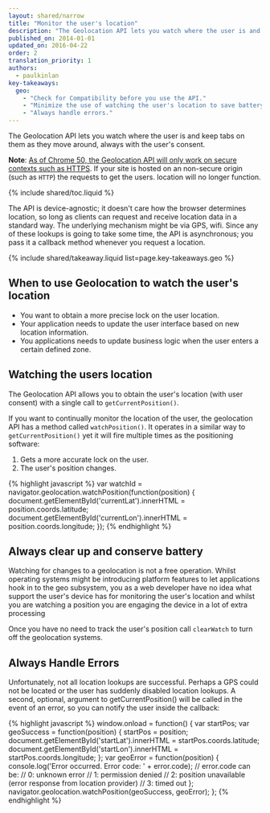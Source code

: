 ```yaml
---
layout: shared/narrow
title: "Monitor the user's location"
description: "The Geolocation API lets you watch where the user is and keep tabs on them as they move around, always with the user's consent."
published_on: 2014-01-01
updated_on: 2016-04-22
order: 2
translation_priority: 1
authors:
  - paulkinlan
key-takeaways:
  geo: 
    - "Check for Compatibility before you use the API."
    - "Minimize the use of watching the user's location to save battery."
    - "Always handle errors."
---
```


<p class="intro">
  The Geolocation API lets you watch where the user is and keep tabs on them as they move 
  around, always with the user's consent.
</p>

**Note**: [As of Chrome 50, the Geolocation API will only work on secure contexts such as HTTPS](/web/updates/2016/04/geolocation-on-secure-contexts-only).
If your site is hosted on an non-secure origin (such as `HTTP`) the requests to get the users.
location will no longer function.

{% include shared/toc.liquid %}

The API is device-agnostic; it doesn't care how the browser determines
location, so long as clients can request and receive location data in a
standard way. The underlying mechanism might be via GPS, wifi. Since any of
these lookups is going to take some time, the API is asynchronous; you pass it
a callback method whenever you request a location.

{% include shared/takeaway.liquid list=page.key-takeaways.geo %}

## When to use Geolocation to watch the user's location

*  You want to obtain a more precise lock on the user location.
*  Your application needs to update the user interface based on new location 
   information.
*  You applications needs to update business logic when the user enters a certain
   defined zone.

## Watching the users location

The Geolocation API allows you to obtain the user's location (with user
consent) with a single call to `getCurrentPosition()`.  

If you want to continually monitor the location of the user, the geolocation
API has a method called `watchPosition()`. It operates in a similar way to
`getCurrentPosition()` yet it will fire multiple times as the positioning
software:

1.  Gets a more accurate lock on the user.
2.  The user's position changes.
 
{% highlight javascript %}
var watchId = navigator.geolocation.watchPosition(function(position) {
  document.getElementById('currentLat').innerHTML = position.coords.latitude;
  document.getElementById('currentLon').innerHTML = position.coords.longitude;
});
{% endhighlight %}

## Always clear up and conserve battery

Watching for changes to a geolocation is not a free operation.  Whilst
operating systems might be introducing platform features to let applications
hook in to the geo subsystem, you as a web developer have no idea what support
the user's device has for monitoring the user's location and whilst you are watching
a position you are engaging the device in a lot of extra processing

Once you have no need to track the user's position call `clearWatch` to turn
off the geolocation systems.

## Always Handle Errors

Unfortunately, not all location lookups are successful. Perhaps a GPS could
not be located or the user has suddenly disabled location lookups. A second,
optional, argument to getCurrentPosition() will be called in the event of an
error, so you can notify the user inside the callback:

{% highlight javascript %}
window.onload = function() {
  var startPos;
  var geoSuccess = function(position) {
    startPos = position;
    document.getElementById('startLat').innerHTML = startPos.coords.latitude;
    document.getElementById('startLon').innerHTML = startPos.coords.longitude;
  };
  var geoError = function(position) {
    console.log('Error occurred. Error code: ' + error.code);
    // error.code can be:
    //   0: unknown error
    //   1: permission denied
    //   2: position unavailable (error response from location provider)
    //   3: timed out
  };
  navigator.geolocation.watchPosition(geoSuccess, geoError);
};
{% endhighlight %}


